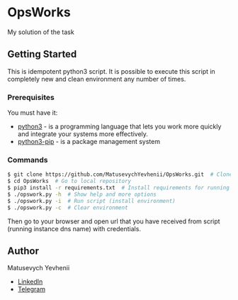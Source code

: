 # OpsWorks
My solution of the task

## Getting Started
This is idempotent python3 script. It is possible to execute this script in completely new and clean environment any number of times.

### Prerequisites
You must have it:
* [python3](https://www.python.org/) - is a programming language that lets you work more quickly and integrate your systems more effectively.
* [python3-pip](https://pypi.org/project/pip/) - is a package management system

### Commands
```sh
$ git clone https://github.com/MatusevychYevhenii/OpsWorks.git  # Clone repository with script
$ cd OpsWorks  # Go to local repository
$ pip3 install -r requirements.txt  # Install requirements for running script
$ ./opswork.py -h  # Show help and more options
$ ./opswork.py -i  # Run script (install environment)
$ ./opswork.py -c  # Clear environment
```
Then go to your browser and open url that you have received from script (running instance dns name) with credentials.

## Author
Matusevych Yevhenii 
* [LinkedIn](https://www.linkedin.com/in/ygritte/)
* [Telegram](https://t.me/YevheniiMatusevich)
